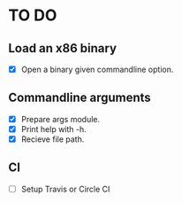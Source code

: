 # TO DO

## Load an x86 binary

- [x] Open a binary given commandline option.

## Commandline arguments

- [x] Prepare args module.
- [x] Print help with -h.
- [x] Recieve file path.

## CI

- [ ] Setup Travis or Circle CI
